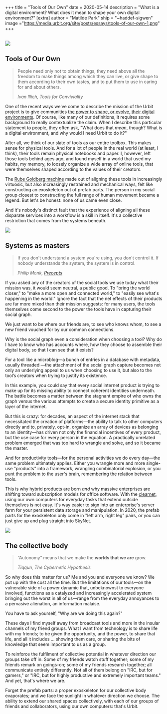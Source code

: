+++
title = "Tools of Our Own"
date = 2020-05-14
description = "What is a digital environment? What does it mean to shape your own digital environment?"
[extra]
author = "Matilde Park"
ship = "~haddef-sigwen"
image ="https://media.urbit.org/site/posts/essays/tools-of-our-own-1.png"
+++

<br>

<img class="ba" src="https://media.urbit.org/site/posts/essays/tools-of-our-own-1.png">

## Tools of Our Own

> People need only not to obtain things, they need above all the freedom to make things among which they can live, or give shape to them according to their own tastes, and to put them to use in caring for and about others.
>
> <cite>Ivan Illich, <em>Tools for Conviviality</em></cite>

One of the recent ways we've come to describe the mission of the Urbit project is to give communities [the power to shape, or evolve, their digital environments](https://urbit.org/blog/urbit-is-for-communities/). Of course, like many of our definitions, it requires some background to really contextualize the claim. When I describe this particular statement to people, they often ask, "What does that *mean*, though? What is a digital environment, and why would I need Urbit to do it?"

After all, we think of our slate of tools as our entire toolbox. This makes sense for physical tools. And for a lot of people in the real world (at least, I think), their tools remain physical notebooks and paper. I, however, left those tools behind ages ago, and found myself in a world that used my habits, my memory, to loosely organize a wide array of online tools, that were themselves shaped according to the values of their creators.

The [Rube Goldberg machine](https://en.wikipedia.org/wiki/Rube_Goldberg_machine) made out of aligning these tools in increasingly virtuosic, but also increasingly restrained and mechanical ways, felt like constructing an exoskeleton out of prefab parts. The person in my social group closest to constructing the full range of human movement became a legend. But let's be honest: none of us came even close. 

And it's nobody's distinct fault that the experience of aligning all these disparate services into a workflow is a skill in itself. It's a collective restriction that comes from the systems beneath.

<img class="ba" src="https://media.urbit.org/site/posts/essays/tools-of-our-own-2.png">

## Systems as masters

> If you don't understand a system you're using, you don't control it. If nobody understands the system, the system is in control.
>
> <cite>Philip Monk, <a href="https://urbit.org/blog/precepts/">Precepts</a></cite>

If you asked any of the creators of the social tools we use today what their mission was, it would seem neutral, a public good. To "bring the world closer," to "make a more open and connected world," to "easily see what's happening in the world." Ignore the fact that the net effects of their products are far more mixed than their mission suggests: for many users, the tools themselves come second to the power the tools have in capturing their social graph.

We just want to be where our friends are, to see who knows whom, to see a new friend vouched for by our common connections.

Why is the social graph even a consideration when choosing a tool? Why do I have to know who has accounts where, how they choose to assemble their digital body, so that I can see that it exists?

For a tool like a microblog—a bunch of entries in a database with metadata, usually threaded —the attachment of the social graph capture becomes not only an underlying appeal to us when choosing to use it, but also to the tool’s creators when trying to justify its existence.

In this example, you could say that every social internet product is trying to make up for its missing ability to connect coherent identities underneath. The battle becomes a matter between the stagnant empire of who owns the graph versus the various attempts to create a secure identity primitive as a layer of the internet.

But this is crazy: for decades, an aspect of the internet stack that necessitated the creation of platforms—the ability to talk to other computers directly and to, privately, opt-in, organize an array of devices as belonging to an identity—has driven not only the financial incentives of every product, but the use case for every person in the equation. A practically unrelated problem emerged that was too hard to wrangle and solve, and so it became the master.

And for productivity tools—for the personal activities we do every day—the same problem ultimately applies. Either you wrangle more and more single-use "products" into a framework, wrangling combinatorial explosion, or you punt the problem to the user's brain, remembering the relation between tools.

This is why hybrid products are born *and* why massive enterprises are shifting toward subscription models for office software. With the [clearnet](https://en.wikipedia.org/wiki/Clearnet_(networking)), using our own computers for everyday tasks that extend outside themselves is not easy. It's way easier to sign into an enterprise's server farm for your persistent data storage and manipulation. In 2020, the prefab parts for the exoskeleton only come in "left arm, right leg" pairs, or you can just give up and plug straight into SkyNet.

<img class="ba" src="https://media.urbit.org/site/posts/essays/tools-of-our-own-3.png">

## The collective body

> “Autonomy” means that we make the **worlds that we are** grow.
>
> <cite>Tiqqun, <em>The Cybernetic Hypothesis</em>

So why does this matter for us? Me and you and everyone we know? We put up with the cost all the time. But the limitations of our tools—on the vulnerable side of a power dynamic that, unbeknownst to everyone involved, functions as a catalyzed and increasingly accelerated system bringing out the worst in all of us—range from the everyday annoyances to a pervasive alienation, an information malaise.

You have to ask yourself, "Why are we doing this again?"

These days I find myself away from broadcast tools and more in the insular channels of my friend groups. What I want from technology is to share life with my friends; to be given the opportunity, and the power, to share that life, and all it includes ... showing them care, or sharing the bits of knowledge that seem important to us as a group. 

To reinforce the fulfilment of collective potential in whatever direction our groups take off in. Some of my friends watch stuff together; some of my friends remark on goings-on; some of my friends research together; all communicate entirely differently. Not all of them belong on "IRC, but for gamers," or "IRC, but for highly productive and extremely important teams." And yet, that's where we are.

Forget the prefab parts: a proper exoskeleton for our collective body evaporates; and we face the sunlight in whatever direction we choose. The ability to extend our shared spaces collectively, with each of our groups of friends and collaborators, using our own computers: that's Urbit.
